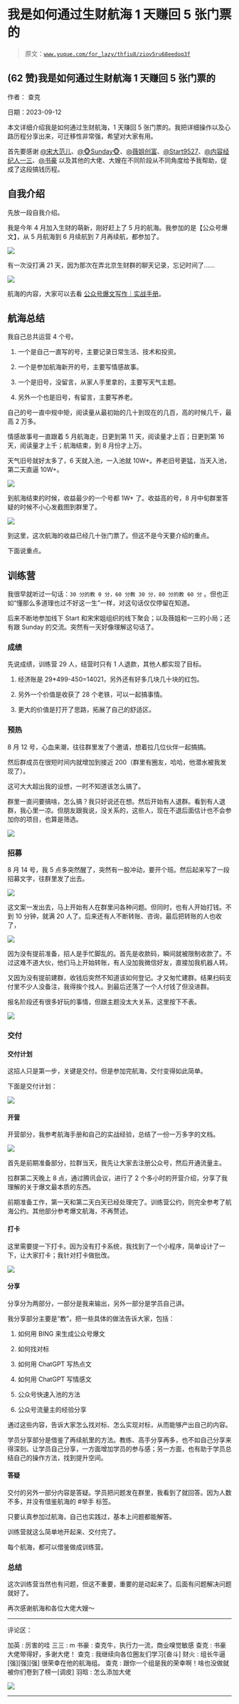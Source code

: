 # 我是如何通过生财航海 1 天赚回 5 张门票的

> 原文：[`www.yuque.com/for_lazy/thfiu8/ziov5ru68eedoq3f`](https://www.yuque.com/for_lazy/thfiu8/ziov5ru68eedoq3f)

## (62 赞)我是如何通过生财航海 1 天赚回 5 张门票的

作者： 查克

日期：2023-09-12

本文详细介绍我是如何通过生财航海，1 天赚回 5 张门票的。我把详细操作以及心路历程分享出来，可迁移性非常强，希望对大家有用。

首先要感谢 [@宋大范儿](http://@%E5%AE%8B%E5%A4%A7%E8%8C%83%E5%84%BF)、[@🐵Sunday🐵](http://@%F0%9F%90%B5Sunday%F0%9F%90%B5)、[@薇姐创富](http://@%E8%96%87%E5%A7%90%E5%88%9B%E5%AF%8C)、[@Start9527](http://@Start9527)、[@内容经纪人一三](http://@%E5%86%85%E5%AE%B9%E7%BB%8F%E7%BA%AA%E4%BA%BA%E4%B8%80%E4%B8%89)、[@书豪](http://@%E4%B9%A6%E8%B1%AA) 以及其他的大佬、大嫂在不同阶段从不同角度给予我帮助，促成了这段搞钱历程。

## 自我介绍

先放一段自我介绍。

我是今年 4 月加入生财的萌新，刚好赶上了 5 月的航海。我参加的是【公众号爆文】，从 5 月航海到 6 月续航到 7 月再续航，都参加了。

![](img/37c4049722b5208b3beb1f3996b304d7.png)

有一次没打满 21 天，因为那次在弄北京生财群的聊天记录，忘记时间了……

![](img/26d04419cf83d46f12d5be659fdf2e74.png)

航海的内容，大家可以去看 [公众号爆文写作｜实战手册](https://search01.shengcaiyoushu.com/docx/NSfNdXVuPoQ3mTx1LnpcBnpanie)。

## 航海总结

我自己总共运营 4 个号。

1.  一个是自己一直写的号，主要记录日常生活、技术和投资。

2.  一个是参加航海新开的号，主要写情感故事。

3.  一个是旧号，没留言，从家人手里拿的，主要写天气主题。

4.  另外一个也是旧号，有留言，主要写养老。

自己的号一直中规中矩，阅读量从最初始的几十到现在的几百，高的时候几千，最高 2 万多。

情感故事号一直跟着 5 月航海走，日更到第 11 天，阅读量才上百；日更到第 16 天，阅读量才上千；航海结束，到 8 月份才上万。

天气旧号就好太多了，6 天就入池，一入池就 10W+。养老旧号更猛，当天入池，第二天直逼 10W+。

![](img/3e1c27b40d4e348f5765457f3d73316d.png)

到航海结束的时候，收益最少的一个号都 1W+ 了。收益高的号，8 月中旬群里答疑的时候不小心发截图到群里了。

![](img/51b6d6d9b77d4f732d25401a7c814b21.png)

到这里，这次航海的收益已经几十张门票了。但这不是今天要介绍的重点。

下面说重点。

## 训练营

我很早就听过一句话：`30 分的教 0 分，60 分教 30 分，80 分的教 60 分` 。但也正如“懂那么多道理也过不好这一生”一样，对这句话仅仅停留在知道。

后来不断地参加线下 Start 和宋宋姐组织的线下聚会；以及薇姐和一三的小局；还有跟 Sunday 的交流。突然有一天好像理解这句话了。

### 成绩

先说成绩，训练营 29 人，结营时只有 1 人退款，其他人都实现了目标。

1.  经济账是 29*499-450=14021，另外还有好多几块几十块的红包。

2.  另外一个价值是收获了 28 个老铁，可以一起搞事情。

3.  更大的价值是打开了思路，拓展了自己的舒适区。

### 预热

8 月 12 号，心血来潮，往往群里发了个邀请，想着拉几位伙伴一起搞搞。

然后群成员在很短时间内就增加到接近 200（群里有圈友，哈哈，他潜水被我发现了）。

这可大大超出我的设想，一时不知道该怎么搞了。

群里一直问要搞啥，怎么搞？我只好说还在想。然后开始有人退群。看到有人退群，我心里一凉。但朋友跟我说，没关系的，这些人，现在不退后面估计也不会参加你的项目，也算是筛选。

![](img/acd16e7576af9f6e780a07856a649480.png)

### 招募

8 月 14 号，我 5 点多突然醒了，突然有一股冲动，要开个班。然后起来写了一段招募文字，往群里发了出去。

![](img/124caefb0dabea138b79abf704a64ddb.png)

这文案一发出去，马上开始有人在群里问各种问题。但同时，也有人开始打钱。不到 10 分钟，就满 20 人了。后来还有人不断转账、咨询，最后把转账的人也收了，

![](img/56448db10c90e49119df65119b0182a9.png)

因为没有提前准备，招人是手忙脚乱的。首先是收款码，瞬间就被限制收款了。不过这难不道大伙，他们马上开始转账，有人没加我微信好友，直接加我机器人转。

又因为没有提前建群，收钱后突然不知道该如何登记。才又匆忙建群。结果扫码支付里不少人没备注，我得挨个找人。到最后还落了一个人付钱了但没进群。

报名阶段还有很多好玩的事情，但跟主题没太大关系，这里按下不表。

![](img/342a8e7406b2c57df05c49ca9e63893e.png)

### 交付

#### 交付计划

这招人只是第一步，关键是交付。但是参加完航海，交付变得如此简单。

下面是交付计划：

![](img/ef2bd6e54aa177d1a60b055dd4f72620.png)

#### 开营

开营部分，我参考航海手册和自己的实战经验，总结了一份一万多字的文档。

![](img/f90f1a27ec76d8a6b2e6ed21a9cc65ca.png)

首先是前期准备部分，拉群当天，我先让大家去注册公众号，然后开通流量主。

拉群第二天晚上 8 点，通过腾讯会议，进行了 2 个多小时的开营介绍，分享了我理解的关于爆文最本质的东西。

前期准备工作，第一天和第二天白天已经处理完了。训练营公约，则完全参考了航海公约。其他部分参考爆文航海，不再赘述。

#### 打卡

这里需要提一下打卡。因为没有打卡系统，我找到了一个小程序，简单设计了一下，让大家打卡；我针对打卡做批改。

![](img/fbcc527fb69990b137a5a41cce4b7599.png)

#### 分享

分享分为两部分，一部分是我来输出，另外一部分是学员自己讲。

我分享部分主要是“教”，把一些具体的做法告诉大家，包括：

1.  如何用 BING 来生成公众号爆文

2.  如何找对标

3.  如何用 ChatGPT 写热点文

4.  如何用 ChatGPT 写情感文

5.  公众号快速入池的方法

6.  公众号流量主的经验分享

通过这些内容，告诉大家怎么找对标、怎么实现对标，从而能够产出自己的内容。

学员分享部分是借鉴了再续航里的方法。教练、高手分享再多，也不如自己分享来得深刻。让学员自己分享，一方面增加学员的参与感；另一方面，也有助于学员总结自己的操作方法，找到提升空间。

#### 答疑

交付的另外一部分内容是答疑。学员把问题发在群里，我看到了就回答。因为人数不多，并没有借鉴航海的 #举手 标签。

只要认真参加过航海，自己也实践过，基本上问题都能解答。

训练营就这么简单地开起来、交付完了。

每个航海，都可以借鉴做成训练营。

### 总结

这次训练营当然也有问题，但这不重要，重要的是动起来了。后面有问题解决问题就好了。

再次感谢航海和各位大佬大嫂～

* * *

评论区：

加英 : 厉害的哇
三三 : m
书豪 : 查克牛，执行力一流，商业嗅觉敏感
查克 : 书豪大佬带得好，多谢大佬！
查克 : 我继续向各位圈友们学习[奋斗]
财火 : 组长牛逼[强][强][强] 很荣幸在他的航海组。
查克 : 跟你一个组是我的荣幸啊！啥也没做就被你们卷到了榜一[调皮]
羽晗 : 怎么添加大佬

![](img/1c37d505930596d12a88ab23e11aa07a.png)

* * *